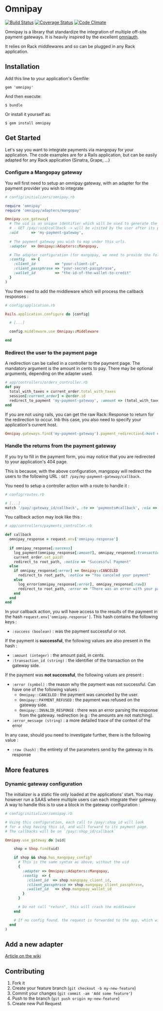 # Omnipay

[![Build Status](https://travis-ci.org/clicrdv/omnipay.png?branch=master)](https://travis-ci.org/clicrdv/omnipay) [![Coverage Status](https://coveralls.io/repos/clicrdv/omnipay/badge.png)](https://coveralls.io/r/clicrdv/omnipay) [![Code Climate](https://codeclimate.com/github/clicrdv/omnipay.png)](https://codeclimate.com/github/clicrdv/omnipay)

Omnipay is a library that standardize the integration of multiple off-site payment gateways. It is heavily inspired by the excellent [omniauth](http://github.com/intridea/omniauth/).

It relies on Rack middlewares and so can be plugged in any Rack application.



## Installation

Add this line to your application's Gemfile:

    gem 'omnipay'

And then execute:

    $ bundle

Or install it yourself as:

    $ gem install omnipay



## Get Started

Let's say you want to integrate payments via mangopay for your application. The code examples are for a Rails application, but can be easily adapted for any Rack application (Sinatra, Grape, ...)
 
### Configure a Mangopay gateway

You will first need to setup an omnipay gateway, with an adapter for the payment provider you wish to integrate

```ruby
# config/initializers/omnipay.rb

require 'omnipay'
require 'omnipay/adapters/mangopay'

Omnipay.use_gateway( 
  # The uid is an unique identifier which will be used to generate the callback url : 
  # - GET /pay/:uid/callback -> will be visited by the user after its payment is processed
  :uid      => 'my-payment-gateway',
  
  # The payment gateway you wish to map under this urls. 
  :adapter  => Omnipay::Adapters::Mangopay,

  # The adapter configuration (for mangopay, we need to provide the following keys)
  :config   => {
    :client_id         => "your-client-id",
    :client_passphrase => "your-secret-passphrase",
    :wallet_id         => "the-id-of-the-wallet-to-credit"
  }
)
```

You then need to add the middleware which will process the callback responses :

```ruby
# config/application.rb

Rails.application.configure do |config|

  # [...]

  config.middleware.use Omnipay::Middleware

end
```

### Redirect the user to the payment page

A redirection can be called in a controller to the payment page. The mandatory argument is the amount in cents to pay. There may be optional arguments, depending on the adapter used.

```ruby
# app/controllers/orders_controller.rb
def pay
  total_with_taxes = current_order.total_with_taxes
  session[:current_order] = @order.id
  redirect_to_payment 'my-payment-gateway', :amount => (total_with_taxes*100), :currency => 'EUR' and return
end
```

If you are not using rails, you can get the raw Rack::Response to return for the redirection to occur. Inb this case, you also need to specify your application's current host.
```ruby
Omnipay.gateways.find('my-payment-gateway').payment_redirection(:host => 'http://your.host.tld', :amount => amount, :currency => 'EUR')
```


### Handle the returns from the payment gateway

If you try to fill in the payment form, you may notice that you are redirected to your application's 404 page.

This is because, with the above configuration, mangopay will redirect the users to the following URL : `GET /pay/my-payment-gateway/callback`.

You need to setup a controller action with a route to handle it : 

```ruby
# config/routes.rb

# [...]
match '/pay/:gateway_id/callback', :to => 'payments#callback', :via => :get

```

You callback action may look like this :

```ruby
# app/controllers/payments_controller.rb

def callback
  omnipay_response = request.env['omnipay.response']
  
  if omnipay_response[:success]
    log_payment(omnipay_response[:amount], omnipay_response[:transaction_id])
    current_order.set_paid!
    redirect_to root_path, :notice => "Successful Payment"
  else
    if omnipay_response[:error] == Omnipay::CANCELED
      redirect_to root_path, :notice => "You canceled your payment"
    else
      log_error(omnipay_response[:error], omnipay_response[:raw])
      redirect_to root_path, :error => "There was an error with your payment, our team have been notified."
    end
  end
end
```

In your callback action, you will have access to the results of the payment in the hash `request.env['omnipay.response']`. This hash contains the following keys :

 - `:success (boolean)` : was the payment successful or not.

If the payment is **successful**, the following values are also present in the hash :

 - `:amount (integer)` : the amount paid, in cents.
 - `:transaction_id (string)` : the identifier of the transaction on the gateway side. 

If the payment was **not successful**, the following values are present :

 - `:error (symbol)` : the reason why the payment was not successful. Can have one of the following values :
     - `Omnipay::CANCELED` : the payment was canceled by the user.
     - `Omnipay::PAYMENT_REFUSED` : the payment was refused on the gateway side.
     - `Omnipay::INVALID_RESPONSE` : there was an error parsing the response from the gateway.
redirection (e.g : the amounts are not matching).
 - `:error_message (string)` : a more detailed trace of the context of the error


In any case, should you need to investigate further, there is the following value :

 - `:raw (hash)` : the entirety of the parameters send by the gateway in its response



## More features


### Dynamic gateway configuration

The initializer is a static file only loaded at the applications' start. You may however run a SAAS where multiple users can each integrate their gateway. A way to handle this is to use a block in the gateway configuration :

```ruby
# config/initializer/omnipay.rb

# Using this configuration, each call to /pay/:shop_id will look 
# for a shop having this id, and will forward to its payment page. 
# The callbacks will be on `/pay/:shop_id/callback`

Omnipay.use_gateway do |uid|

    shop = Shop.find(uid)

    if shop && shop.has_mangopay_config?
      # This is the same syntax as above, without the uid
      {
        :adapter => Omnipay::Adapters::Mangopay,
        :config  => {
          :client_id  => shop.mangopay_client_id,
          :client_passphrase => shop.mangopay_client_passphrase,
          :wallet_id   => shop.mangopay_wallet_id        
        }
      }

      # Do not call "return", this will crash the middleware
    end

    # If no config found, the request is forwarded to the app, which will likely 404
  end
)
```


## Add a new adapter
[Article on the wiki](https://github.com/clicrdv/omnipay/wiki/Implement-a-new-adapter)


## Contributing

1. Fork it
2. Create your feature branch (`git checkout -b my-new-feature`)
3. Commit your changes (`git commit -am 'Add some feature'`)
4. Push to the branch (`git push origin my-new-feature`)
5. Create new Pull Request

